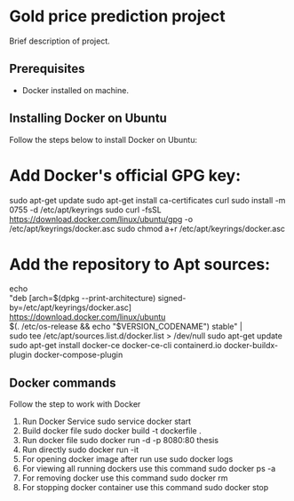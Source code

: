 # Gold price prediction project


Brief description of project.

## Prerequisites

- Docker installed on machine.

## Installing Docker on Ubuntu

Follow the steps below to install Docker on Ubuntu:
   # Add Docker's official GPG key:
   sudo apt-get update
   sudo apt-get install ca-certificates curl
   sudo install -m 0755 -d /etc/apt/keyrings
   sudo curl -fsSL https://download.docker.com/linux/ubuntu/gpg -o /etc/apt/keyrings/docker.asc
   sudo chmod a+r /etc/apt/keyrings/docker.asc

   # Add the repository to Apt sources:
   echo \
    "deb [arch=$(dpkg --print-architecture) signed-by=/etc/apt/keyrings/docker.asc] https://download.docker.com/linux/ubuntu \
    $(. /etc/os-release && echo "$VERSION_CODENAME") stable" | \
   sudo tee /etc/apt/sources.list.d/docker.list > /dev/null
   sudo apt-get update
   sudo apt-get install docker-ce docker-ce-cli containerd.io docker-buildx-plugin docker-compose-plugin

## Docker commands
Follow the step to work with Docker   
   1. Run Docker Service
        sudo service docker start
   2. Build docker file
        sudo docker build -t dockerfile .
   3. Run docker file
        sudo docker run -d -p 8080:80 thesis
   4. Run directly
        sudo docker run -it <container name>
   5. For opening docker image after run use
        sudo docker logs <container id>
   6. For viewing all running dockers 
        use this command sudo docker ps -a
   7. For removing docker 
        use this command sudo docker rm <container id>
   8. For stopping docker container
        use this command sudo docker stop <container id>
